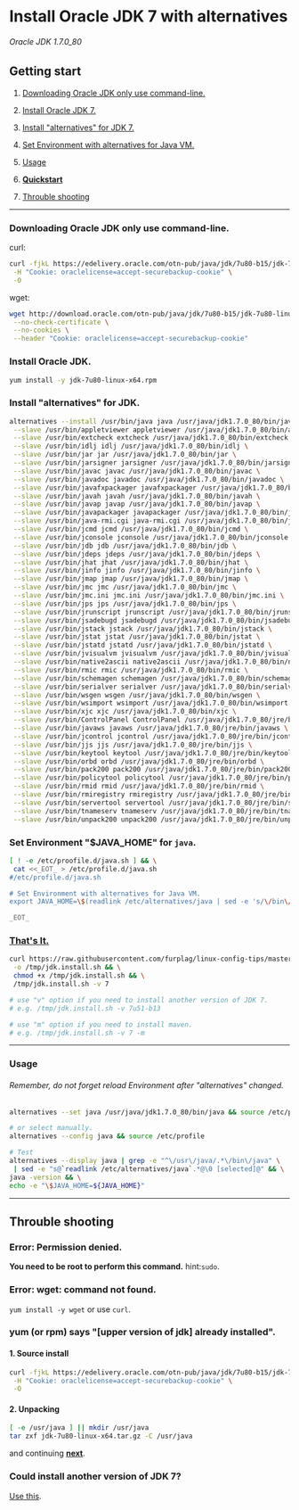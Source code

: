 # Install Oracle JDK 7 with alternatives
###### Oracle JDK 1.7.0_80

## Getting start

1. [Downloading Oracle JDK only use command-line.](#downloading-oracle-jdk-only-use-command-line)

2. [Install Oracle JDK 7.](#install-oracle-jdk)

3. [Install "alternatives" for JDK 7.](#install-alternatives-for-jdk)

4. [Set Environment with alternatives for Java VM.](#set-environment-java_home-for-java)

5. [Usage](#usage)

6. **[Quickstart](#thats-it)**

7. [Throuble shooting](#throuble-shooting)

----

### Downloading Oracle JDK only use command-line.
curl:
```bash
curl -fjkL https://edelivery.oracle.com/otn-pub/java/jdk/7u80-b15/jdk-7u80-linux-x64.rpm \
 -H "Cookie: oraclelicense=accept-securebackup-cookie" \
 -O
```

wget:
```bash
wget http://download.oracle.com/otn-pub/java/jdk/7u80-b15/jdk-7u80-linux-x64.rpm \
 --no-check-certificate \
 --no-cookies \
 --header "Cookie: oraclelicense=accept-securebackup-cookie"
```

### Install Oracle JDK.
```bash
yum install -y jdk-7u80-linux-x64.rpm
```

### Install "alternatives" for JDK.
```bash
alternatives --install /usr/bin/java java /usr/java/jdk1.7.0_80/bin/java 170080 \
 --slave /usr/bin/appletviewer appletviewer /usr/java/jdk1.7.0_80/bin/appletviewer \
 --slave /usr/bin/extcheck extcheck /usr/java/jdk1.7.0_80/bin/extcheck \
 --slave /usr/bin/idlj idlj /usr/java/jdk1.7.0_80/bin/idlj \
 --slave /usr/bin/jar jar /usr/java/jdk1.7.0_80/bin/jar \
 --slave /usr/bin/jarsigner jarsigner /usr/java/jdk1.7.0_80/bin/jarsigner \
 --slave /usr/bin/javac javac /usr/java/jdk1.7.0_80/bin/javac \
 --slave /usr/bin/javadoc javadoc /usr/java/jdk1.7.0_80/bin/javadoc \
 --slave /usr/bin/javafxpackager javafxpackager /usr/java/jdk1.7.0_80/bin/javafxpackager \
 --slave /usr/bin/javah javah /usr/java/jdk1.7.0_80/bin/javah \
 --slave /usr/bin/javap javap /usr/java/jdk1.7.0_80/bin/javap \
 --slave /usr/bin/javapackager javapackager /usr/java/jdk1.7.0_80/bin/javapackager \
 --slave /usr/bin/java-rmi.cgi java-rmi.cgi /usr/java/jdk1.7.0_80/bin/java-rmi.cgi \
 --slave /usr/bin/jcmd jcmd /usr/java/jdk1.7.0_80/bin/jcmd \
 --slave /usr/bin/jconsole jconsole /usr/java/jdk1.7.0_80/bin/jconsole \
 --slave /usr/bin/jdb jdb /usr/java/jdk1.7.0_80/bin/jdb \
 --slave /usr/bin/jdeps jdeps /usr/java/jdk1.7.0_80/bin/jdeps \
 --slave /usr/bin/jhat jhat /usr/java/jdk1.7.0_80/bin/jhat \
 --slave /usr/bin/jinfo jinfo /usr/java/jdk1.7.0_80/bin/jinfo \
 --slave /usr/bin/jmap jmap /usr/java/jdk1.7.0_80/bin/jmap \
 --slave /usr/bin/jmc jmc /usr/java/jdk1.7.0_80/bin/jmc \
 --slave /usr/bin/jmc.ini jmc.ini /usr/java/jdk1.7.0_80/bin/jmc.ini \
 --slave /usr/bin/jps jps /usr/java/jdk1.7.0_80/bin/jps \
 --slave /usr/bin/jrunscript jrunscript /usr/java/jdk1.7.0_80/bin/jrunscript \
 --slave /usr/bin/jsadebugd jsadebugd /usr/java/jdk1.7.0_80/bin/jsadebugd \
 --slave /usr/bin/jstack jstack /usr/java/jdk1.7.0_80/bin/jstack \
 --slave /usr/bin/jstat jstat /usr/java/jdk1.7.0_80/bin/jstat \
 --slave /usr/bin/jstatd jstatd /usr/java/jdk1.7.0_80/bin/jstatd \
 --slave /usr/bin/jvisualvm jvisualvm /usr/java/jdk1.7.0_80/bin/jvisualvm \
 --slave /usr/bin/native2ascii native2ascii /usr/java/jdk1.7.0_80/bin/native2ascii \
 --slave /usr/bin/rmic rmic /usr/java/jdk1.7.0_80/bin/rmic \
 --slave /usr/bin/schemagen schemagen /usr/java/jdk1.7.0_80/bin/schemagen \
 --slave /usr/bin/serialver serialver /usr/java/jdk1.7.0_80/bin/serialver \
 --slave /usr/bin/wsgen wsgen /usr/java/jdk1.7.0_80/bin/wsgen \
 --slave /usr/bin/wsimport wsimport /usr/java/jdk1.7.0_80/bin/wsimport \
 --slave /usr/bin/xjc xjc /usr/java/jdk1.7.0_80/bin/xjc \
 --slave /usr/bin/ControlPanel ControlPanel /usr/java/jdk1.7.0_80/jre/bin/ControlPanel \
 --slave /usr/bin/javaws javaws /usr/java/jdk1.7.0_80/jre/bin/javaws \
 --slave /usr/bin/jcontrol jcontrol /usr/java/jdk1.7.0_80/jre/bin/jcontrol \
 --slave /usr/bin/jjs jjs /usr/java/jdk1.7.0_80/jre/bin/jjs \
 --slave /usr/bin/keytool keytool /usr/java/jdk1.7.0_80/jre/bin/keytool \
 --slave /usr/bin/orbd orbd /usr/java/jdk1.7.0_80/jre/bin/orbd \
 --slave /usr/bin/pack200 pack200 /usr/java/jdk1.7.0_80/jre/bin/pack200 \
 --slave /usr/bin/policytool policytool /usr/java/jdk1.7.0_80/jre/bin/policytool \
 --slave /usr/bin/rmid rmid /usr/java/jdk1.7.0_80/jre/bin/rmid \
 --slave /usr/bin/rmiregistry rmiregistry /usr/java/jdk1.7.0_80/jre/bin/rmiregistry \
 --slave /usr/bin/servertool servertool /usr/java/jdk1.7.0_80/jre/bin/servertool \
 --slave /usr/bin/tnameserv tnameserv /usr/java/jdk1.7.0_80/jre/bin/tnameserv \
 --slave /usr/bin/unpack200 unpack200 /usr/java/jdk1.7.0_80/jre/bin/unpack200
```

### Set Environment "$JAVA_HOME" for `java`.
```bash
[ ! -e /etc/proofile.d/java.sh ] && \
 cat <<_EOT_ > /etc/profile.d/java.sh
#/etc/profile.d/java.sh

# Set Environment with alternatives for Java VM.
export JAVA_HOME=\$(readlink /etc/alternatives/java | sed -e 's/\/bin\/java//g')

_EOT_
```
### [That's It.](jdk.install.sh)
```bash
curl https://raw.githubusercontent.com/furplag/linux-config-tips/master/rhel/java/jdk.install.sh \
 -o /tmp/jdk.install.sh && \
 chmod +x /tmp/jdk.install.sh && \
 /tmp/jdk.install.sh -v 7

# use "v" option if you need to install another version of JDK 7.
# e.g. /tmp/jdk.install.sh -v 7u51-b13

# use "m" option if you need to install maven. 
# e.g. /tmp/jdk.install.sh -v 7 -m
```
---

### Usage
###### Remember, do not forget reload Environment after "alternatives" changed.
```bash
alternatives --set java /usr/java/jdk1.7.0_80/bin/java && source /etc/profile

# or select manually.
alternatives --config java && source /etc/profile

# Test
alternatives --display java | grep -e "^\/usr\/java/.*\/bin\/java" \
 | sed -e "s@`readlink /etc/alternatives/java`.*@\0 [selected]@" && \
java -version && \
echo -e "\$JAVA_HOME=${JAVA_HOME}"
```
---

## Throuble shooting

### Error: Permission denied.
**You need to be root to perform this command.** hint:`sudo`.

### Error: wget: command not found.
`yum install -y wget` or use `curl`.

### yum (or rpm) says "[upper version of jdk] already installed".
#### 1. Source install
```bash
curl -fjkL https://edelivery.oracle.com/otn-pub/java/jdk/7u80-b15/jdk-7u80-linux-x64.tar.gz \
 -H "Cookie: oraclelicense=accept-securebackup-cookie" \
 -O
```
#### 2. Unpacking
```bash
[ -e /usr/java ] || mkdir /usr/java
tar zxf jdk-7u80-linux-x64.tar.gz -C /usr/java
```
and continuing **[next](#install-alternatives-for-jdk)**.

### Could install another version of JDK 7?
[Use this](jdk.install.sh).
